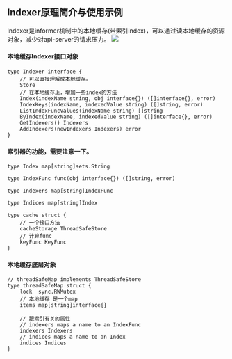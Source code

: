 ## Indexer原理简介与使用示例

Indexer是informer机制中的本地缓存(带索引index)，可以通过读本地缓存的资源对象，减少对api-server的请求压力。
![](https://github.com/googs1025/k8s-informer-practice/blob/main/image/%E6%B5%81%E7%A8%8B%E5%9B%BE%20(6).jpg?raw=true)
#### 本地缓存Indexer接口对象
```bigquery
type Indexer interface {
    // 可以直接理解成本地缓存。
	Store
	// 在本地缓存上，增加一些index的方法  
	Index(indexName string, obj interface{}) ([]interface{}, error)
	IndexKeys(indexName, indexedValue string) ([]string, error)
	ListIndexFuncValues(indexName string) []string
	ByIndex(indexName, indexedValue string) ([]interface{}, error)
	GetIndexers() Indexers
	AddIndexers(newIndexers Indexers) error
}
```
#### 索引器的功能，需要注意一下。
```bigquery
type Index map[string]sets.String

type IndexFunc func(obj interface{}) ([]string, error)

type Indexers map[string]IndexFunc

type Indices map[string]Index
```

```bigquery
type cache struct {
    // 一个接口方法
	cacheStorage ThreadSafeStore
	// 计算func
	keyFunc KeyFunc
}
```
#### 本地缓存底层对象
```bigquery
// threadSafeMap implements ThreadSafeStore
type threadSafeMap struct {
	lock  sync.RWMutex
    // 本地缓存 是一个map
	items map[string]interface{}
    
    // 跟索引有关的属性
	// indexers maps a name to an IndexFunc
	indexers Indexers
	// indices maps a name to an Index
	indices Indices
}
```
